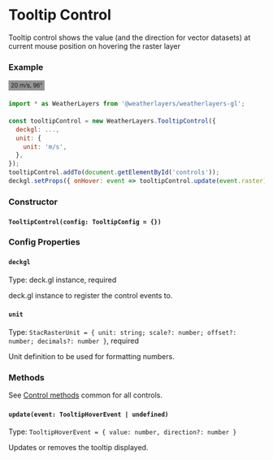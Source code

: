 # Tooltip Control

Tooltip control shows the value (and the direction for vector datasets) at current mouse position on hovering the raster layer

### Example

![Tooltip Control](../../.gitbook/assets/tooltip-control.png)

```javascript
import * as WeatherLayers from '@weatherlayers/weatherlayers-gl';

const tooltipControl = new WeatherLayers.TooltipControl({
  deckgl: ...,
  unit: {
    unit: 'm/s',
  },
});
tooltipControl.addTo(document.getElementById('controls'));
deckgl.setProps({ onHover: event => tooltipControl.update(event.raster) });
```

### Constructor

#### `TooltipControl(config: TooltipConfig = {})`

### Config Properties

#### `deckgl`

Type: deck.gl instance, required

deck.gl instance to register the control events to.

#### `unit`

Type: `StacRasterUnit = { unit: string; scale?: number; offset?: number; decimals?: number }`, required

Unit definition to be used for formatting numbers.

### Methods

See [Control methods](control-methods.md) common for all controls.

#### `update(event: TooltipHoverEvent | undefined)`

Type: `TooltipHoverEvent = { value: number, direction?: number }`

Updates or removes the tooltip displayed.
